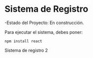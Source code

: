 <h1>Sistema de Registro</h1>

-Estado del Proyecto: En construcción.

Para ejecutar el sistema, debes poner: 

```npm install react```

Sistema de registro 2
